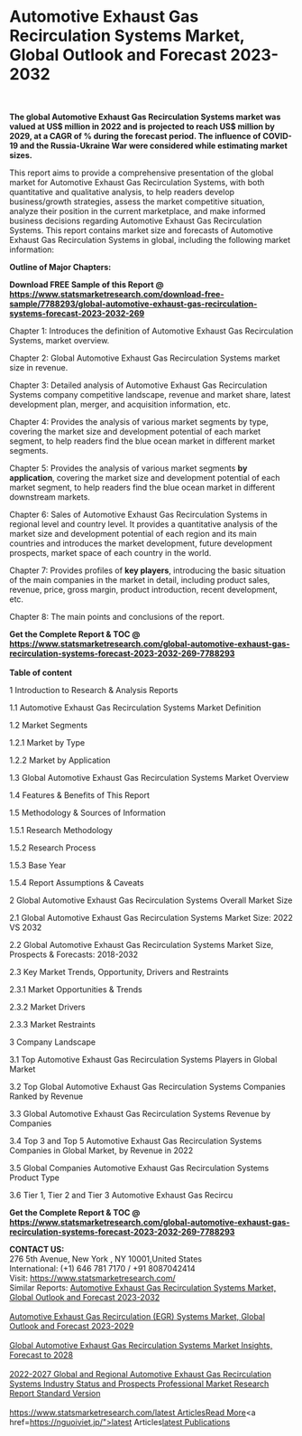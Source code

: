 <h1>Automotive Exhaust Gas Recirculation Systems Market, Global Outlook and Forecast 2023-2032</h1><br/><p><strong>The global Automotive Exhaust Gas Recirculation Systems market was valued at US$ million in 2022 and is projected to reach US$ million by 2029, at a <strong>CAGR</strong> of % during the forecast period. The influence of COVID-19 and the Russia-Ukraine War were considered while estimating market sizes.</strong></p><p>This report aims to provide a comprehensive presentation of the global market for Automotive Exhaust Gas Recirculation Systems, with both quantitative and qualitative analysis, to help readers develop business/growth strategies, assess the market competitive situation, analyze their position in the current marketplace, and make informed business decisions regarding Automotive Exhaust Gas Recirculation Systems. This report contains market size and forecasts of Automotive Exhaust Gas Recirculation Systems in global, including the following market information:</p><p><strong>Outline of Major Chapters:</strong></p><p><strong>Download FREE Sample of this Report @ <a href="https://www.statsmarketresearch.com/download-free-sample/7788293/global-automotive-exhaust-gas-recirculation-systems-forecast-2023-2032-269">https://www.statsmarketresearch.com/download-free-sample/7788293/global-automotive-exhaust-gas-recirculation-systems-forecast-2023-2032-269</a></strong></p><p>Chapter 1: Introduces the definition of Automotive Exhaust Gas Recirculation Systems, market overview.</p><p>Chapter 2: Global Automotive Exhaust Gas Recirculation Systems market size in revenue.</p><p>Chapter 3: Detailed analysis of Automotive Exhaust Gas Recirculation Systems company competitive landscape, revenue and market share, latest development plan, merger, and acquisition information, etc.</p><p>Chapter 4: Provides the analysis of various market segments by type, covering the market size and development potential of each market segment, to help readers find the blue ocean market in different market segments.</p><p>Chapter 5: Provides the analysis of various market segments <strong>by application</strong>, covering the market size and development potential of each market segment, to help readers find the blue ocean market in different downstream markets.</p><p>Chapter 6: Sales of Automotive Exhaust Gas Recirculation Systems in regional level and country level. It provides a quantitative analysis of the market size and development potential of each region and its main countries and introduces the market development, future development prospects, market space of each country in the world.</p><p>Chapter 7: Provides profiles of <strong>key players</strong>, introducing the basic situation of the main companies in the market in detail, including product sales, revenue, price, gross margin, product introduction, recent development, etc.</p><p>Chapter 8: The main points and conclusions of the report.</p><div><b>Get the Complete Report & TOC @ <a href="https://www.statsmarketresearch.com/global-automotive-exhaust-gas-recirculation-systems-forecast-2023-2032-269-7788293">https://www.statsmarketresearch.com/global-automotive-exhaust-gas-recirculation-systems-forecast-2023-2032-269-7788293</a></b></div><br><b>Table of content</b><p>1 Introduction to Research & Analysis Reports<br />
 
  1.1 Automotive Exhaust Gas Recirculation Systems Market Definition<br />
 
  1.2 Market Segments<br />
 
  1.2.1 Market by Type<br />
 
  1.2.2 Market by Application<br />
 
  1.3 Global Automotive Exhaust Gas Recirculation Systems Market Overview<br />
 
  1.4 Features & Benefits of This Report<br />
 
  1.5 Methodology & Sources of Information<br />
 
  1.5.1 Research Methodology<br />
 
  1.5.2 Research Process<br />
 
  1.5.3 Base Year<br />
 
  1.5.4 Report Assumptions & Caveats<br />
 
 2 Global Automotive Exhaust Gas Recirculation Systems Overall Market Size<br />
 
  2.1 Global Automotive Exhaust Gas Recirculation Systems Market Size: 2022 VS 2032<br />
 
  2.2 Global Automotive Exhaust Gas Recirculation Systems Market Size, Prospects & Forecasts: 2018-2032<br />
 
  2.3 Key Market Trends, Opportunity, Drivers and Restraints<br />
 
  2.3.1 Market Opportunities & Trends<br />
 
  2.3.2 Market Drivers<br />
 
  2.3.3 Market Restraints<br />
 
 3 Company Landscape<br />
 
  3.1 Top Automotive Exhaust Gas Recirculation Systems Players in Global Market<br />
 
  3.2 Top Global Automotive Exhaust Gas Recirculation Systems Companies Ranked by Revenue<br />
 
  3.3 Global Automotive Exhaust Gas Recirculation Systems Revenue by Companies<br />
 
  3.4 Top 3 and Top 5 Automotive Exhaust Gas Recirculation Systems Companies in Global Market, by Revenue in 2022<br />
 
  3.5 Global Companies Automotive Exhaust Gas Recirculation Systems Product Type<br />
 
  3.6 Tier 1, Tier 2 and Tier 3 Automotive Exhaust Gas Recircu<br><div><b>Get the Complete Report & TOC @ <a href="https://www.statsmarketresearch.com/global-automotive-exhaust-gas-recirculation-systems-forecast-2023-2032-269-7788293">https://www.statsmarketresearch.com/global-automotive-exhaust-gas-recirculation-systems-forecast-2023-2032-269-7788293</a></b></div></p> <b>CONTACT US:</b><br>276 5th Avenue, New York , NY 10001,United States<br>International: (+1) 646 781 7170 / +91 8087042414<br>Visit: <a href="https://www.statsmarketresearch.com/">https://www.statsmarketresearch.com/</a><br>Similar Reports: <a href="https://www.statsmarketresearch.com/global-automotive-exhaust-gas-recirculation-systems-forecast-2023-2032-269-7788293">Automotive Exhaust Gas Recirculation Systems Market, Global Outlook and Forecast 2023-2032</a><br/><br/><a href="https://www.statsmarketresearch.com/global-automotive-exhaust-gas-recirculation-systems-forecast-2023-2032-269-7788293">Automotive Exhaust Gas Recirculation (EGR) Systems Market, Global Outlook and Forecast 2023-2029</a><br/><br/><a href="https://www.statsmarketresearch.com/global-automotive-exhaust-gas-recirculation-systems-forecast-2023-2032-269-7788293">Global Automotive Exhaust Gas Recirculation Systems Market Insights, Forecast to 2028</a><br/><br/><a href="https://www.statsmarketresearch.com/global-automotive-exhaust-gas-recirculation-systems-forecast-2023-2032-269-7788293">2022-2027 Global and Regional Automotive Exhaust Gas Recirculation Systems Industry Status and Prospects Professional Market Research Report Standard Version</a><br/><br/><a href="https://gyeongbokgung.com">https://www.statsmarketresearch.com/</a><a href="https://hallyeomaritime.com">latest Articles</a><a href="https://jingwansa.com">Read More</a><a href=https://nguoiviet.jp/">latest Articles</a><a href="https://www.intelmarketresearch.com/">latest Publications</a>